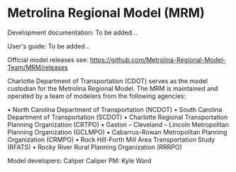 # Metrolina Regional Model (MRM)

Development documentation:
To be added...

User's guide:
To be added...

Official model releases see: https://github.com/Metrolina-Regional-Model-Team/MRM/releases

Charlotte Department of Transportation (CDOT) serves as the model custodian for the Metrolina Regional Model.
The MRM is maintained and operated by a team of modelers from the following agencies:
 
•	North Carolina Department of Transportation (NCDOT)
•	South Carolina Department of Transportation (SCDOT)
•	Charlotte Regional Transportation Planning Organization (CRTPO)
•	Gaston – Cleveland – Lincoln Metropolitan Planning Organization (GCLMPO)
•	Cabarrus-Rowan Metropolitan Planning Organization (CRMPO)
•	Rock Hill-Forth Mill Area Transportation Study (RFATS)
•	Rocky River Rural Planning Organization (RRRPO)

Model developers: Caliper
Caliper PM: Kyle Ward
